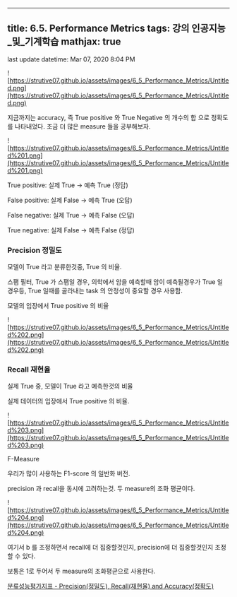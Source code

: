 
--- 
title:  6.5. Performance Metrics 
tags: 강의 인공지능_및_기계학습
mathjax: true
---



last update datetime: Mar 07, 2020 8:04 PM

![https://strutive07.github.io/assets/images/6_5_Performance_Metrics/Untitled.png](https://strutive07.github.io/assets/images/6_5_Performance_Metrics/Untitled.png)

지금까지는 accuracy, 즉 True positive 와 True Negative 의 개수의 합 으로 정확도를 나타내었다. 조금 더 많은 measure 들을 공부해보자.

![https://strutive07.github.io/assets/images/6_5_Performance_Metrics/Untitled%201.png](https://strutive07.github.io/assets/images/6_5_Performance_Metrics/Untitled%201.png)

True positive: 실제 True → 예측 True (정답)

False positive: 실제 False → 예측 True (오답)

False negative: 실제 True → 예측 False (오답)

True negative: 실제 False → 예측 False (정답)

### Precision 정밀도

모델이 True 라고 분류한것중, True 의 비율.

스팸 필터, True 가 스팸일 경우, 의학에서 암을 예측할때 암이 예측될경우가 True 일 경우등, True 일때를 골라내는 task 의 안정성이 중요할 경우 사용함.

모델의 입장에서 True positive 의 비율

![https://strutive07.github.io/assets/images/6_5_Performance_Metrics/Untitled%202.png](https://strutive07.github.io/assets/images/6_5_Performance_Metrics/Untitled%202.png)

### Recall 재현율

실제 True 중, 모델이 True 라고 예측한것의 비율

실제 데이터의 입장에서 True positive 의 비율.

![https://strutive07.github.io/assets/images/6_5_Performance_Metrics/Untitled%203.png](https://strutive07.github.io/assets/images/6_5_Performance_Metrics/Untitled%203.png)

F-Measure

우리가 많이 사용하는 F1-score 의 일반화 버전.

precision 과 recall을 동시에 고려하는것. 두 measure의 조화 평균이다.

![https://strutive07.github.io/assets/images/6_5_Performance_Metrics/Untitled%204.png](https://strutive07.github.io/assets/images/6_5_Performance_Metrics/Untitled%204.png)

여기서 b 를 조정하면서 recall에 더 집중할것인지, precision에 더 집중할것인지 조정할 수 있다.

보통은 1로 두어서 두 measure의 조화평균으로 사용한다.

[분류성능평가지표 - Precision(정밀도), Recall(재현율) and Accuracy(정확도)](https://sumniya.tistory.com/26)